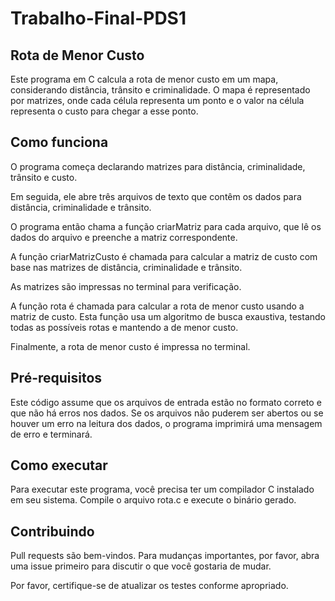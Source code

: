 # Trabalho-Final-PDS1

## Rota de Menor Custo

Este programa em C calcula a rota de menor custo em um mapa, considerando distância, trânsito e criminalidade. O mapa é representado por matrizes, onde cada célula representa um ponto e o valor na célula representa o custo para chegar a esse ponto.

## Como funciona

O programa começa declarando matrizes para distância, criminalidade, trânsito e custo.

Em seguida, ele abre três arquivos de texto que contêm os dados para distância, criminalidade e trânsito.

O programa então chama a função criarMatriz para cada arquivo, que lê os dados do arquivo e preenche a matriz correspondente.

A função criarMatrizCusto é chamada para calcular a matriz de custo com base nas matrizes de distância, criminalidade e trânsito.

As matrizes são impressas no terminal para verificação.

A função rota é chamada para calcular a rota de menor custo usando a matriz de custo. Esta função usa um algoritmo de busca exaustiva, testando todas as possíveis rotas e mantendo a de menor custo.

Finalmente, a rota de menor custo é impressa no terminal.

## Pré-requisitos

Este código assume que os arquivos de entrada estão no formato correto e que não há erros nos dados. Se os arquivos não puderem ser abertos ou se houver um erro na leitura dos dados, o programa imprimirá uma mensagem de erro e terminará.

## Como executar

Para executar este programa, você precisa ter um compilador C instalado em seu sistema. Compile o arquivo rota.c e execute o binário gerado.

## Contribuindo

Pull requests são bem-vindos. Para mudanças importantes, por favor, abra uma issue primeiro para discutir o que você gostaria de mudar.

Por favor, certifique-se de atualizar os testes conforme apropriado.
